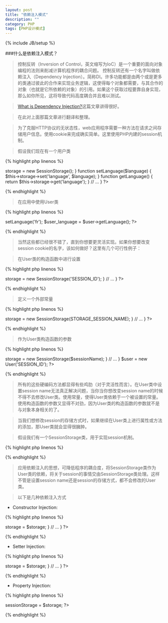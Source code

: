 ```yaml
---
layout: post
title: "依赖注入模式"
description: ""
category: PHP
tags: [PHP设计模式]
---
```

{% include JB/setup %}

###什么是依赖注入模式？

>控制反转（Inversion of Control，英文缩写为IoC）是一个重要的面向对象编程的法则来削减计算机程序的耦合问题。 控制反转还有一个名字叫做依赖注入（Dependency Injection）。简称DI。许多功能都是由两个或是更多的类通过彼此的合作来实现业务逻辑，这使得每个对象都需要，与其合作的对象（也就是它所依赖的对象）的引用。如果这个获取过程要靠自身实现，那么如你所见，这将导致代码高度耦合并且难以测试。

>[What is Dependency Injection?](http://fabien.potencier.org/article/11/what-is-dependency-injection#)这篇文章讲得很好。

>在此对上面那篇文章进行翻译和整理。

>为了克服HTTP协议的无状态性，web应用程序需要一种方法在请求之间存储用户信息。使用cookie来完成确实简单。这里使用PHP内建的session机制。

>假设我们现在有一个用户类

{% highlight php linenos %}
<?php
class User
{
    protected $storage;

    function __construct()
    {
        $this->storage = new SessionStorage();
    }

    function setLanguage($language)
    {
        $this->storage->set('language', $language);
    }

    function getLanguage()
    {
        return $this->storage->get('language');
    }

    // ...
}
?>
{% endhighlight %}

>在应用中使用User类

{% highlight php linenos %}
<?php
$user = new User();
$user->setLanguage('fr');
$user_language = $user->getLanguage();
?>
{% endhighlight %}

>当然这些都已经很不错了，直到你想要更灵活实现。如果你想要改变session cookie的名字，该如何做好？这里有几个可行性例子：

>在User类的构造函数中进行设置

{% highlight php linenos %}
<?php
class User
{
    function __construct()
    {
        $this->storage = new SessionStorage('SESSION_ID');
    }

    // ...
}
?>
{% endhighlight %}

>定义一个外部常量

{% highlight php linenos %}
<?php
define('STORAGE_SESSION_NAME', 'SESSION_ID');

class User
{
    function __construct()
    {
        $this->storage = new SessionStorage(STORAGE_SESSION_NAME);
    }

    // ...
}
?>
{% endhighlight %}

>作为User类构造函数的参数

{% highlight php linenos %}
<?php
class User
{
    function __construct($sessionName)
    {
        $this->storage = new SessionStorage($sessionName);
    }
 
    // ...
}
 
$user = new User('SESSION_ID');
?>
{% endhighlight %}

>所有的这些硬编码方法都显得有些鸡肋（对于灵活性而言）。在User类中设置session name无法真正解决问题，当你当你想改变session name的时候不得不去修改User类。使用常量，使得User类依赖于一个被设置的常量。使用构造函数的参数又显得不对劲，因为User类的构造函数的参数就不是与对象本身相关的了。

>当我们想修改session的存储方式时，如果继续在User类上进行属性或方法的添加，那User类就会显得很臃肿。

>假设我们有一个SessionStorage类，用于实现session机制。

{% highlight php linenos %}
<?php
class SessionStorage
{
    function __construct($cookieName = 'PHP_SESS_ID')
    {
        session_name($cookieName);
        session_start();
    }

    function set($key, $value)
    {
        $_SESSION[$key] = $value;
    }

    function get($key)
    {
        return $_SESSION[$key];
    }

    // ...
}
?>
{% endhighlight %}

>应用依赖注入的思想，可降低程序的耦合度，将SessionStorage类作为User类的依赖，将关于session的事情交由SessionStorage类处理。这样不管是设置session name还是session的存储方式，都不会修改的User类。

>以下是几种依赖注入方式

* Constructor Injection:

{% highlight php linenos %}
<?php
class User
{
    function __construct($storage)
    {
        $this->storage = $storage;
    }

    // ...
}
?>
{% endhighlight %}

* Setter Injection:

{% highlight php linenos %}
<?php
class User
{
    function setSessionStorage($storage)
    {
        $this->storage = $storage;
    }

    // ...
}
?>
{% endhighlight %}

* Property Injection:

{% highlight php linenos %}
<?php
class User
{
    public $sessionStorage;
}
 
$user->sessionStorage = $storage;
?>
{% endhighlight %}